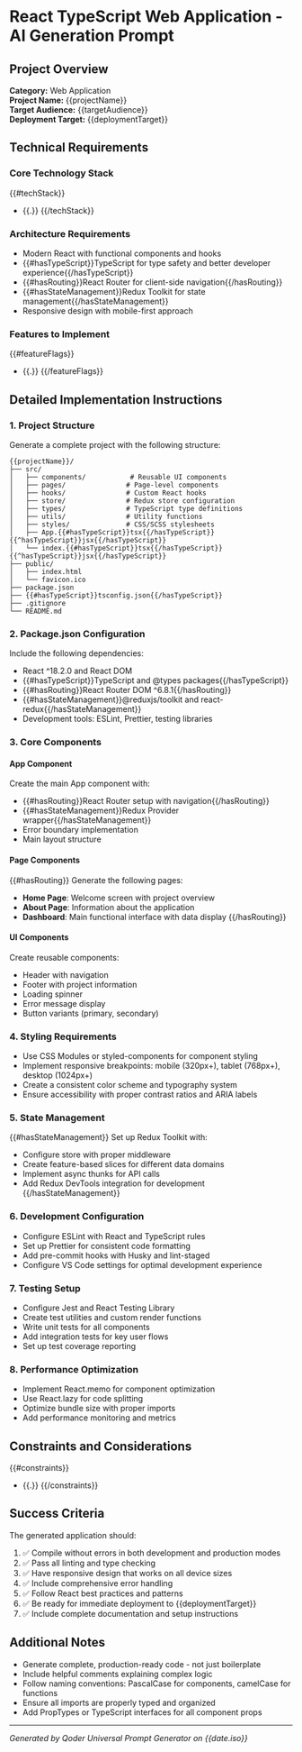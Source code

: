 # React TypeScript Web Application - AI Generation Prompt

## Project Overview
**Category:** Web Application  
**Project Name:** {{projectName}}  
**Target Audience:** {{targetAudience}}  
**Deployment Target:** {{deploymentTarget}}

## Technical Requirements

### Core Technology Stack
{{#techStack}}
- {{.}}
{{/techStack}}

### Architecture Requirements
- Modern React with functional components and hooks
- {{#hasTypeScript}}TypeScript for type safety and better developer experience{{/hasTypeScript}}
- {{#hasRouting}}React Router for client-side navigation{{/hasRouting}}
- {{#hasStateManagement}}Redux Toolkit for state management{{/hasStateManagement}}
- Responsive design with mobile-first approach

### Features to Implement
{{#featureFlags}}
- {{.}}
{{/featureFlags}}

## Detailed Implementation Instructions

### 1. Project Structure
Generate a complete project with the following structure:
```
{{projectName}}/
├── src/
│   ├── components/           # Reusable UI components
│   ├── pages/               # Page-level components
│   ├── hooks/               # Custom React hooks
│   ├── store/               # Redux store configuration
│   ├── types/               # TypeScript type definitions
│   ├── utils/               # Utility functions
│   ├── styles/              # CSS/SCSS stylesheets
│   ├── App.{{#hasTypeScript}}tsx{{/hasTypeScript}}{{^hasTypeScript}}jsx{{/hasTypeScript}}
│   └── index.{{#hasTypeScript}}tsx{{/hasTypeScript}}{{^hasTypeScript}}jsx{{/hasTypeScript}}
├── public/
│   ├── index.html
│   └── favicon.ico
├── package.json
├── {{#hasTypeScript}}tsconfig.json{{/hasTypeScript}}
├── .gitignore
└── README.md
```

### 2. Package.json Configuration
Include the following dependencies:
- React ^18.2.0 and React DOM
- {{#hasTypeScript}}TypeScript and @types packages{{/hasTypeScript}}
- {{#hasRouting}}React Router DOM ^6.8.1{{/hasRouting}}
- {{#hasStateManagement}}@reduxjs/toolkit and react-redux{{/hasStateManagement}}
- Development tools: ESLint, Prettier, testing libraries

### 3. Core Components

#### App Component
Create the main App component with:
- {{#hasRouting}}React Router setup with navigation{{/hasRouting}}
- {{#hasStateManagement}}Redux Provider wrapper{{/hasStateManagement}}
- Error boundary implementation
- Main layout structure

#### Page Components
{{#hasRouting}}
Generate the following pages:
- **Home Page**: Welcome screen with project overview
- **About Page**: Information about the application
- **Dashboard**: Main functional interface with data display
{{/hasRouting}}

#### UI Components
Create reusable components:
- Header with navigation
- Footer with project information
- Loading spinner
- Error message display
- Button variants (primary, secondary)

### 4. Styling Requirements
- Use CSS Modules or styled-components for component styling
- Implement responsive breakpoints: mobile (320px+), tablet (768px+), desktop (1024px+)
- Create a consistent color scheme and typography system
- Ensure accessibility with proper contrast ratios and ARIA labels

### 5. State Management
{{#hasStateManagement}}
Set up Redux Toolkit with:
- Configure store with proper middleware
- Create feature-based slices for different data domains
- Implement async thunks for API calls
- Add Redux DevTools integration for development
{{/hasStateManagement}}

### 6. Development Configuration
- Configure ESLint with React and TypeScript rules
- Set up Prettier for consistent code formatting
- Add pre-commit hooks with Husky and lint-staged
- Configure VS Code settings for optimal development experience

### 7. Testing Setup
- Configure Jest and React Testing Library
- Create test utilities and custom render functions
- Write unit tests for all components
- Add integration tests for key user flows
- Set up test coverage reporting

### 8. Performance Optimization
- Implement React.memo for component optimization
- Use React.lazy for code splitting
- Optimize bundle size with proper imports
- Add performance monitoring and metrics

## Constraints and Considerations
{{#constraints}}
- {{.}}
{{/constraints}}

## Success Criteria
The generated application should:
1. ✅ Compile without errors in both development and production modes
2. ✅ Pass all linting and type checking
3. ✅ Have responsive design that works on all device sizes
4. ✅ Include comprehensive error handling
5. ✅ Follow React best practices and patterns
6. ✅ Be ready for immediate deployment to {{deploymentTarget}}
7. ✅ Include complete documentation and setup instructions

## Additional Notes
- Generate complete, production-ready code - not just boilerplate
- Include helpful comments explaining complex logic
- Follow naming conventions: PascalCase for components, camelCase for functions
- Ensure all imports are properly typed and organized
- Add PropTypes or TypeScript interfaces for all component props

---
*Generated by Qoder Universal Prompt Generator on {{date.iso}}*